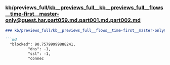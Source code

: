 ### kb/previews_full/kb__previews_full__kb__previews_full__flows__time-first__master-only@guest.har.part059.md.part001.md.part002.md

```md
### kb/previews_full/kb__previews_full__flows__time-first__master-only@guest.har.part059.md.part001.md (part 002)

```md
  "blocked": 90.75799999888241,
          "dns": -1,
          "ssl": -1,
          "connec
```

```

```
